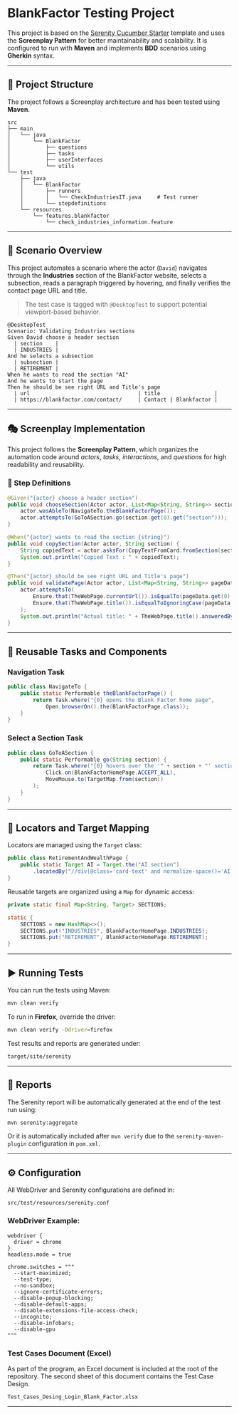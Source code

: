 # BlankFactor Testing Project

This project is based on the [Serenity Cucumber Starter](https://github.com/serenity-bdd/serenity-cucumber-starter) template and uses the **Screenplay Pattern** for better maintainability and scalability. It is configured to run with **Maven** and implements **BDD** scenarios using **Gherkin** syntax.

---

## 📁 Project Structure

The project follows a Screenplay architecture and has been tested using **Maven**.

```
src
├── main
│   └── java
│       └── BlankFactor
│           ├── questions
│           ├── tasks
│           ├── userInterfaces
│           └── utils
└── test
    ├── java
    │   └── BlankFactor
    │       ├── runners
    │       │   └── CheckIndustriesIT.java     # Test runner
    │       └── stepdefinitions
    └── resources
        └── features.blankfactor
            └── check_industries_information.feature
```

---

## 🎯 Scenario Overview

This project automates a scenario where the actor (`David`) navigates through the **Industries** section of the BlankFactor website, selects a subsection, reads a paragraph triggered by hovering, and finally verifies the contact page URL and title.

> The test case is tagged with `@DesktopTest` to support potential viewport-based behavior.

```gherkin
@DesktopTest
Scenario: Validating Industries sections
Given David choose a header section
  | section    |
  | INDUSTRIES |
And he selects a subsection
  | subsection |
  | RETIREMENT |
When he wants to read the section "AI"
And he wants to start the page
Then he should be see right URL and Title's page
  | url                                  | title                 |
  | https://blankfactor.com/contact/     | Contact | Blankfactor |
```

---

## 🎭 Screenplay Implementation

This project follows the **Screenplay Pattern**, which organizes the automation code around *actors*, *tasks*, *interactions*, and *questions* for high readability and reusability.

### 💪 Step Definitions

```java
@Given("{actor} choose a header section")
public void chooseSection(Actor actor, List<Map<String, String>> section) {
    actor.wasAbleTo(NavigateTo.theBlankFactorPage());
    actor.attemptsTo(GoToASection.go(section.get(0).get("section")));
}

@When("{actor} wants to read the section {string}")
public void copySection(Actor actor, String section) {
    String copiedText = actor.asksFor(CopyTextFromCard.fromSection(section));
    System.out.println("Copied Text : " + copiedText);
}

@Then("{actor} should be see right URL and Title's page")
public void validatePage(Actor actor, List<Map<String, String>> pageData) {
    actor.attemptsTo(
        Ensure.that(TheWebPage.currentUrl()).isEqualTo(pageData.get(0).get("url")),
        Ensure.that(TheWebPage.title()).isEqualToIgnoringCase(pageData.get(0).get("title"))
    );
    System.out.println("Actual title: " + TheWebPage.title().answeredBy(actor));
}
```

---

## 🔧 Reusable Tasks and Components

### Navigation Task

```java
public class NavigateTo {
    public static Performable theBlankFactorPage() {
        return Task.where("{0} opens the Blank Factor home page",
            Open.browserOn().the(BlankFactorPage.class));
    }
}
```

### Select a Section Task

```java
public class GoToASection {
    public static Performable go(String section) {
        return Task.where("{0} hovers over the '" + section + "' section",
            Click.on(BlankFactorHomePage.ACCEPT_ALL),
            MoveMouse.to(TargetMap.from(section))
        );
    }
}
```

---

## 🌟 Locators and Target Mapping

Locators are managed using the `Target` class:

```java
public class RetirementAndWealthPage {
    public static Target AI = Target.the("AI section")
        .locatedBy("//div[@class='card-text' and normalize-space()='AI & Machine learning']");
}
```

Reusable targets are organized using a `Map` for dynamic access:

```java
private static final Map<String, Target> SECTIONS;

static {
    SECTIONS = new HashMap<>();
    SECTIONS.put("INDUSTRIES", BlankFactorHomePage.INDUSTRIES);
    SECTIONS.put("RETIREMENT", BlankFactorHomePage.RETIREMENT);
}
```

---

## ▶️ Running Tests

You can run the tests using Maven:

```bash
mvn clean verify
```

To run in **Firefox**, override the driver:

```bash
mvn clean verify -Ddriver=firefox
```

Test results and reports are generated under:

```
target/site/serenity
```

---

## 📍 Reports

The Serenity report will be automatically generated at the end of the test run using:

```bash
mvn serenity:aggregate
```

Or it is automatically included after `mvn verify` due to the `serenity-maven-plugin` configuration in `pom.xml`.

---

## ⚙️ Configuration

All WebDriver and Serenity configurations are defined in:

```
src/test/resources/serenity.conf
```

### WebDriver Example:

```hocon
webdriver {
  driver = chrome
}
headless.mode = true

chrome.switches = """
  --start-maximized;
  --test-type;
  --no-sandbox;
  --ignore-certificate-errors;
  --disable-popup-blocking;
  --disable-default-apps;
  --disable-extensions-file-access-check;
  --incognito;
  --disable-infobars;
  --disable-gpu
"""
```
### Test Cases Document (Excel)

As part of the program, an Excel document is included at the root of the repository. The second sheet of this document contains the Test Case Design.
```
Test_Cases_Desing_Login_Blank_Factor.xlsx
```

---
